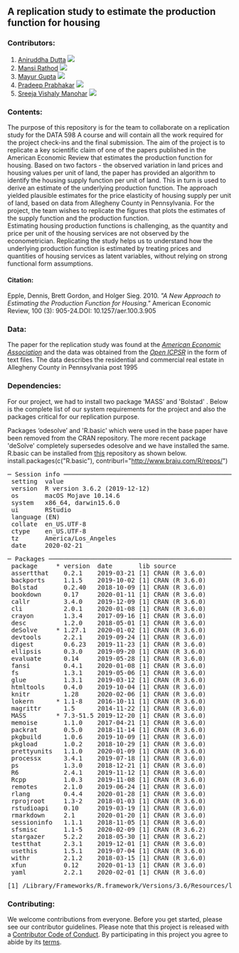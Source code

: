 
## A replication study to estimate the production function for housing

### Contributors: 

1. [Aniruddha Dutta](https://github.com/aniruddha29) [![](https://orcid.org/sites/default/files/images/orcid_16x16.png)](https://orcid.org/0000-0002-3905-946X)
2. [Mansi Rathod](https://github.com/rathodmansi) [![](https://orcid.org/sites/default/files/images/orcid_16x16.png)]( https://orcid.org/0000-0001-7089-4300 )
3. [Mayur Gupta](https://github.com/mayurgpt07) [![](https://orcid.org/sites/default/files/images/orcid_16x16.png)](https://orcid.org/0000-0001-9139-5519) 
4. [Pradeep Prabhakar](https://github.com/Pradeepprabhakar92) [![](https://orcid.org/sites/default/files/images/orcid_16x16.png)](https://orcid.org/0000-0001-6202-5607) 
5. [Sreeja Vishaly Manohar](https://github.com/Sreejavm) [![](https://orcid.org/sites/default/files/images/orcid_16x16.png)](https://orcid.org/0000-0002-7566-5336 )

### Contents:

The purpose of this repository is for the team to collaborate on a replication study for the DATA 598 A course and will contain all the work required for the project check-ins and the final submission. The aim of the project is to replicate a key scientific claim of one of the papers published in the American Economic Review that estimates the production function for housing. Based on two factors - the observed variation in land prices and housing values per unit of land, the paper has provided an algorithm to identify the housing supply function per unit of land. This in turn is used to derive an estimate of the underlying production function. The approach yielded plausible estimates for the price elasticity of housing supply per unit of land, based on data from Allegheny County in Pennsylvania. For the project, the team wishes to replicate the figures that plots the estimates of the supply function and the production function. \
Estimating housing production functions is challenging, as the quantity and price per unit of the housing services are not observed by the econometrician. Replicating the study helps us to understand how the underlying production function is estimated by treating prices and quantities of housing services as latent variables, without relying on strong functional form assumptions.
#### Citation:
Epple, Dennis, Brett Gordon, and Holger Sieg. 2010. *"A New Approach to Estimating the Production Function for Housing."* American Economic Review, 100 (3): 905-24.DOI: 10.1257/aer.100.3.905

### Data:
The paper for the replication study was found at the *[American Economic Association](https://www.aeaweb.org/articles?id=10.1257/aer.100.3.905)* and the data was obtained from the *[Open ICPSR](https://www.openicpsr.org/openicpsr/project/112360/version/V1/view)* in the form of text files. The data describes the residential and commercial real estate in Allegheny County in Pennsylvania post 1995 <br/>

### Dependencies:
For our project, we had to install two package ‘MASS’ and 'Bolstad' . Below is the complete list of our system requirements for the project and also the packages critical for our replication purpose.

Packages ‘odesolve’ and 'R.basic' which were used in the base paper have been removed from the CRAN repository. The more recent package 'deSolve' completely supersedes odesolve and we have installed the same. R.basic can be installed from [this](http://www.braju.com/R/repos/) repository as shown below. \
install.packages(c("R.basic"), contriburl="http://www.braju.com/R/repos/")

<pre>
─ Session info ───────────────────────────────────────────────────
 setting  value                       
 version  R version 3.6.2 (2019-12-12)
 os       macOS Mojave 10.14.6        
 system   x86_64, darwin15.6.0        
 ui       RStudio                     
 language (EN)                        
 collate  en_US.UTF-8                 
 ctype    en_US.UTF-8                 
 tz       America/Los_Angeles         
 date     2020-02-21                  
</pre>
<pre>
─ Packages ───────────────────────────────────────────────────────
 package     * version  date       lib source        
 assertthat    0.2.1    2019-03-21 [1] CRAN (R 3.6.0)
 backports     1.1.5    2019-10-02 [1] CRAN (R 3.6.0)
 Bolstad       0.2.40   2018-10-09 [1] CRAN (R 3.6.0)
 bookdown      0.17     2020-01-11 [1] CRAN (R 3.6.0)
 callr         3.4.0    2019-12-09 [1] CRAN (R 3.6.0)
 cli           2.0.1    2020-01-08 [1] CRAN (R 3.6.0)
 crayon        1.3.4    2017-09-16 [1] CRAN (R 3.6.0)
 desc          1.2.0    2018-05-01 [1] CRAN (R 3.6.0)
 deSolve     * 1.27.1   2020-01-02 [1] CRAN (R 3.6.0)
 devtools      2.2.1    2019-09-24 [1] CRAN (R 3.6.0)
 digest        0.6.23   2019-11-23 [1] CRAN (R 3.6.0)
 ellipsis      0.3.0    2019-09-20 [1] CRAN (R 3.6.0)
 evaluate      0.14     2019-05-28 [1] CRAN (R 3.6.0)
 fansi         0.4.1    2020-01-08 [1] CRAN (R 3.6.0)
 fs            1.3.1    2019-05-06 [1] CRAN (R 3.6.0)
 glue          1.3.1    2019-03-12 [1] CRAN (R 3.6.0)
 htmltools     0.4.0    2019-10-04 [1] CRAN (R 3.6.0)
 knitr         1.28     2020-02-06 [1] CRAN (R 3.6.0)
 lokern      * 1.1-8    2016-10-11 [1] CRAN (R 3.6.0)
 magrittr      1.5      2014-11-22 [1] CRAN (R 3.6.0)
 MASS        * 7.3-51.5 2019-12-20 [1] CRAN (R 3.6.0)
 memoise       1.1.0    2017-04-21 [1] CRAN (R 3.6.0)
 packrat       0.5.0    2018-11-14 [1] CRAN (R 3.6.0)
 pkgbuild      1.0.6    2019-10-09 [1] CRAN (R 3.6.0)
 pkgload       1.0.2    2018-10-29 [1] CRAN (R 3.6.0)
 prettyunits   1.1.0    2020-01-09 [1] CRAN (R 3.6.0)
 processx      3.4.1    2019-07-18 [1] CRAN (R 3.6.0)
 ps            1.3.0    2018-12-21 [1] CRAN (R 3.6.0)
 R6            2.4.1    2019-11-12 [1] CRAN (R 3.6.0)
 Rcpp          1.0.3    2019-11-08 [1] CRAN (R 3.6.0)
 remotes       2.1.0    2019-06-24 [1] CRAN (R 3.6.0)
 rlang         0.4.4    2020-01-28 [1] CRAN (R 3.6.0)
 rprojroot     1.3-2    2018-01-03 [1] CRAN (R 3.6.0)
 rstudioapi    0.10     2019-03-19 [1] CRAN (R 3.6.0)
 rmarkdown     2.1      2020-01-20 [1] CRAN (R 3.6.0)
 sessioninfo   1.1.1    2018-11-05 [1] CRAN (R 3.6.0)
 sfsmisc       1.1-5    2020-02-09 [1] CRAN (R 3.6.2)
 stargazer     5.2.2    2018-05-30 [1] CRAN (R 3.6.2)
 testthat      2.3.1    2019-12-01 [1] CRAN (R 3.6.0)
 usethis       1.5.1    2019-07-04 [1] CRAN (R 3.6.0)
 withr         2.1.2    2018-03-15 [1] CRAN (R 3.6.0)
 xfun          0.12     2020-01-13 [1] CRAN (R 3.6.0)
 yaml          2.2.1    2020-02-01 [1] CRAN (R 3.6.0)
</pre>
<pre>
[1] /Library/Frameworks/R.framework/Versions/3.6/Resources/library
</pre>

### Contributing:
We welcome contributions from everyone. Before you get started, please see our contributor guidelines. Please note that this project is released with a [Contributor Code of Conduct](https://github.com/ReplicationStudy/ReplicationStudyToEstimatePFforHousing/blob/master/CODE_OF_CONDUCT.md). By participating in this project you agree to abide by its [terms](https://github.com/ReplicationStudy/ReplicationStudyToEstimatePFforHousing/blob/master/CONTRIBUTING.md).


